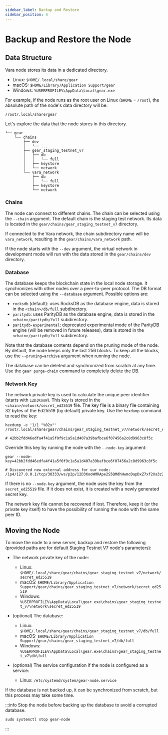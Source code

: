 ```yaml
---
sidebar_label: Backup and Restore
sidebar_position: 4
---
```


# Backup and Restore the Node

## Data Structure

Vara node stores its data in a dedicated directory.

- Linux: `$HOME/.local/share/gear`
- macOS: `$HOME/Library/Application Support/gear`
- Windows: `%USERPROFILE%\AppData\Local\gear.exe`

For example, if the node runs as the root user on Linux (`$HOME` = `/root`), the absolute path of the node's data directory will be:

    /root/.local/share/gear

Let's explore the data that the node stores in this directory.

```
└── gear
    └── chains
        ├── dev
        │   └── ...
        ├── gear_staging_testnet_v7
        │   ├── db
        │   │   └── full
        │   ├── keystore
        │   └── network
        └── vara_network
            ├── db
            │   └── full
            ├── keystore
            └── network
```

### Chains

The node can connect to different chains. The chain can be selected using the `--chain` argument. The default chain is the staging test network. Its data is located in the `gear/chains/gear_staging_testnet_v7` directory.

If connected to the Vara network, the chain subdirectory name will be `vara_network`, resulting in the `gear/chains/vara_network` path.

If the node starts with the `--dev` argument, the virtual network in development mode will run with the data stored in the `gear/chains/dev` directory.

### Database

The database keeps the blockchain state in the local node storage. It synchronizes with other nodes over a peer-to-peer protocol. The DB format can be selected using the `--database` argument. Possible options are:

- `rocksdb` (default): uses RocksDB as the database engine, data is stored in the `<chain>/db/full` subdirectory.
- `paritydb`: uses ParityDB as the database engine, data is stored in the `<chain>/paritydb/full` subdirectory.
- `paritydb-experimental`: deprecated experimental mode of the ParityDB engine (will be removed in future releases), data is stored in the `<chain>/paritydb/full` subdirectory.

Note that the database contents depend on the pruning mode of the node. By default, the node keeps only the last 256 blocks. To keep all the blocks, use the `--pruning=archive` argument when running the node.

The database can be deleted and synchronized from scratch at any time. Use the `gear purge-chain` command to completely delete the DB.

### Network Key

The network private key is used to calculate the unique peer identifier (starts with `12D3KooW`). This key is stored in the `<chain>/network/secret_ed25519` file. The key file is a binary file containing 32 bytes of the Ed25519 (by default) private key. Use the `hexdump` command to read the key:

```shell
hexdump -e '1/1 "%02x"' /root/.local/share/gear/chains/gear_staging_testnet_v7/network/secret_ed25519

# 42bb2fdd46edfa4f41a5f0f9c1a5a1d407a39bafbce6f07456a2c8d9963c8f5c
```

Override this key by running the node with the `--node-key` argument:

```shell
gear --node-key=42bb2fdd46edfa4f41a5f0f9c1a5a1d407a39bafbce6f07456a2c8d9963c8f5c

# Discovered new external address for our node: /ip4/127.0.0.1/tcp/30333/ws/p2p/12D3KooWMRApe2S5QMdhHwmcDapDxZ7xf2Xa3z2HfCCYoHTmjiXV
```

If there is no `--node-key` argument, the node uses the key from the `secret_ed25519` file. If it does not exist, it is created with a newly generated secret key.

The network key file cannot be recovered if lost. Therefore, keep it (or the private key itself) to have the possibility of running the node with the same peer ID.

## Moving the Node

To move the node to a new server, backup and restore the following (provided paths are for default Staging Testnet V7 node's parameters):

- The network private key of the node:

    - Linux: `$HOME/.local/share/gear/chains/gear_staging_testnet_v7/network/secret_ed25519`
    - macOS: `$HOME/Library/Application Support/gear/chains/gear_staging_testnet_v7/network/secret_ed25519`
    - Windows: `%USERPROFILE%\AppData\Local\gear.exe\chains\gear_staging_testnet_v7\network\secret_ed25519`

- (optional) The database:

    - Linux: `$HOME/.local/share/gear/chains/gear_staging_testnet_v7/db/full`
    - macOS: `$HOME/Library/Application Support/gear/chains/gear_staging_testnet_v7/db/full`
    - Windows: `%USERPROFILE%\AppData\Local\gear.exe\chains\gear_staging_testnet_v7\db\full`

- (optional) The service configuration if the node is configured as a service:

    - Linux: `/etc/systemd/system/gear-node.service`

If the database is not backed up, it can be synchronized from scratch, but this process may take some time.

:::info
Stop the node before backing up the database to avoid a corrupted database.

```shell
sudo systemctl stop gear-node
```
:::
